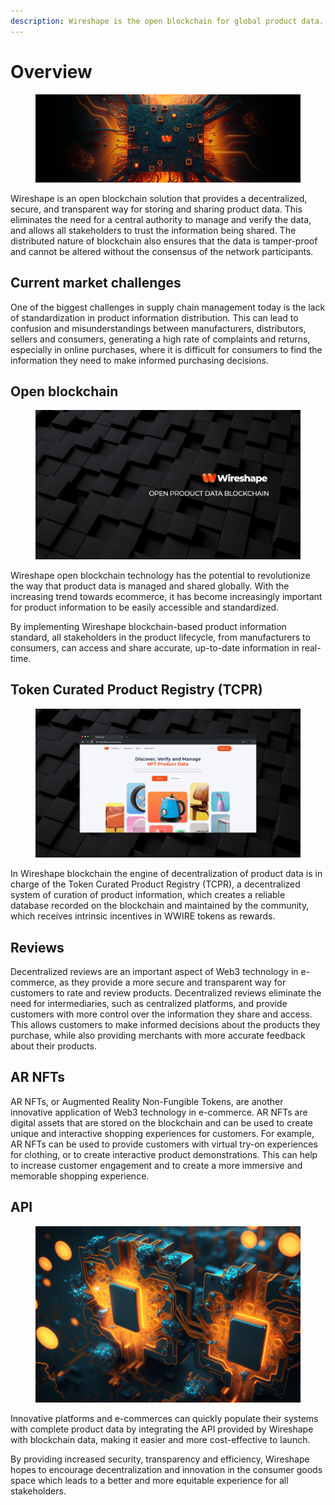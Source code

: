 ```yaml
---
description: Wireshape is the open blockchain for global product data.
---
```


# Overview

<figure><img src=".gitbook/assets/ws-core.jpg" alt=""><figcaption></figcaption></figure>

Wireshape is an open blockchain solution that provides a decentralized, secure, and transparent way for storing and sharing product data. This eliminates the need for a central authority to manage and verify the data, and allows all stakeholders to trust the information being shared. The distributed nature of blockchain also ensures that the data is tamper-proof and cannot be altered without the consensus of the network participants.

## Current market challenges

One of the biggest challenges in supply chain management today is the lack of standardization in product information distribution. This can lead to confusion and misunderstandings between manufacturers, distributors, sellers and consumers, generating a high rate of complaints and returns, especially in online purchases, where it is difficult for consumers to find the information they need to make informed purchasing decisions.

## Open blockchain

<figure><img src=".gitbook/assets/open-product-data-blockchain.jpg" alt=""><figcaption></figcaption></figure>

Wireshape open blockchain technology has the potential to revolutionize the way that product data is managed and shared globally. With the increasing trend towards ecommerce, it has become increasingly important for product information to be easily accessible and standardized.

By implementing Wireshape blockchain-based product information standard, all stakeholders in the product lifecycle, from manufacturers to consumers, can access and share accurate, up-to-date information in real-time.

## Token Curated Product Registry (TCPR)

<figure><img src=".gitbook/assets/wireshape-dapp-white.jpg" alt=""><figcaption></figcaption></figure>

In Wireshape blockchain the engine of decentralization of product data is in charge of the Token Curated Product Registry (TCPR), a decentralized system of curation of product information, which creates a reliable database recorded on the blockchain and maintained by the community, which receives intrinsic incentives in WWIRE tokens as rewards.

## Reviews <a href="#reviews" id="reviews"></a>

Decentralized reviews are an important aspect of Web3 technology in e-commerce, as they provide a more secure and transparent way for customers to rate and review products. Decentralized reviews eliminate the need for intermediaries, such as centralized platforms, and provide customers with more control over the information they share and access. This allows customers to make informed decisions about the products they purchase, while also providing merchants with more accurate feedback about their products.

## AR NFTs <a href="#ar-nfts" id="ar-nfts"></a>

AR NFTs, or Augmented Reality Non-Fungible Tokens, are another innovative application of Web3 technology in e-commerce. AR NFTs are digital assets that are stored on the blockchain and can be used to create unique and interactive shopping experiences for customers. For example, AR NFTs can be used to provide customers with virtual try-on experiences for clothing, or to create interactive product demonstrations. This can help to increase customer engagement and to create a more immersive and memorable shopping experience.

## API

<figure><img src=".gitbook/assets/ws-api.jpg" alt=""><figcaption></figcaption></figure>

Innovative platforms and e-commerces can quickly populate their systems with complete product data by integrating the API provided by Wireshape with blockchain data, making it easier and more cost-effective to launch.

By providing increased security, transparency and efficiency, Wireshape hopes to encourage decentralization and innovation in the consumer goods space which leads to a better and more equitable experience for all stakeholders.
